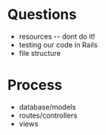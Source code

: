 # Questions

- resources -- dont do it!
- testing our code in Rails
- file structure

# Process

- database/models
- routes/controllers
- views